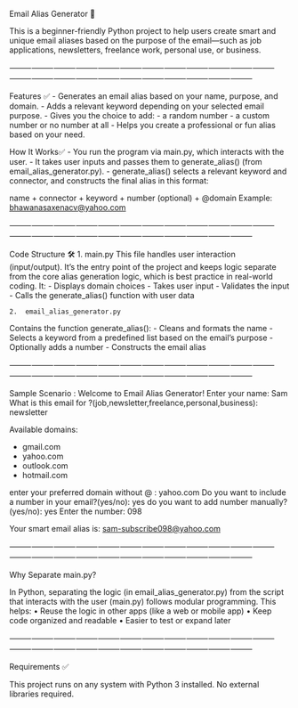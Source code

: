 Email Alias Generator 📧 

This is a beginner-friendly Python project to help users create smart and unique email aliases based on the purpose of the email—such as job applications, newsletters, freelance work, personal use, or business.

⸻⸻⸻⸻⸻⸻⸻⸻⸻⸻⸻⸻⸻⸻⸻⸻⸻⸻⸻⸻⸻⸻⸻

Features ✅ 
	- Generates an email alias based on your name, purpose, and domain.
	- Adds a relevant keyword depending on your selected email purpose.
	- Gives you the choice to add:
	- a random number
	- a custom number or no number at all
	- Helps you create a professional or fun alias based on your need.

How It Works✅ 
	- You run the program via main.py, which interacts with the user.
	- It takes user inputs and passes them to generate_alias() (from email_alias_generator.py).
	- generate_alias() selects a relevant keyword and connector, and constructs the final alias in this format:

name + connector + keyword + number (optional) + @domain
Example: bhawanasaxenacv@yahoo.com

⸻⸻⸻⸻⸻⸻⸻⸻⸻⸻⸻⸻⸻⸻⸻⸻⸻⸻⸻⸻⸻⸻⸻

Code Structure 🛠 
	1.	main.py
This file handles user interaction (input/output). It’s the entry point of the project and keeps logic separate from the core alias generation logic, which is best practice in real-world coding.
It:
	- Displays domain choices
	- Takes user input
	- Validates the input
	- Calls the generate_alias() function with user data
 
	2.	email_alias_generator.py
Contains the function generate_alias():
	- Cleans and formats the name
	- Selects a keyword from a predefined list based on the email’s purpose
	- Optionally adds a number
	- Constructs the email alias

⸻⸻⸻⸻⸻⸻⸻⸻⸻⸻⸻⸻⸻⸻⸻⸻⸻⸻⸻⸻⸻⸻⸻

Sample Scenario : 
Welcome to Email Alias Generator!
Enter your name: Sam
What is this email for ?(job,newsletter,freelance,personal,business): newsletter

Available domains:
- gmail.com
- yahoo.com
- outlook.com
- hotmail.com

enter your preferred domain without @ : yahoo.com
Do you want to include a number in your email?(yes/no): yes
do you want to add number manually?(yes/no): yes
Enter the number: 098

Your smart email alias is:
sam-subscribe098@yahoo.com

⸻⸻⸻⸻⸻⸻⸻⸻⸻⸻⸻⸻⸻⸻⸻⸻⸻⸻⸻⸻⸻⸻⸻

Why Separate main.py?

In Python, separating the logic (in email_alias_generator.py) from the script that interacts with the user (main.py) follows modular programming. This helps:
	•	Reuse the logic in other apps (like a web or mobile app)
	•	Keep code organized and readable
	•	Easier to test or expand later

⸻⸻⸻⸻⸻⸻⸻⸻⸻⸻⸻⸻⸻⸻⸻⸻⸻⸻⸻⸻⸻⸻⸻

Requirements ✅ 

This project runs on any system with Python 3 installed. No external libraries required.

 

